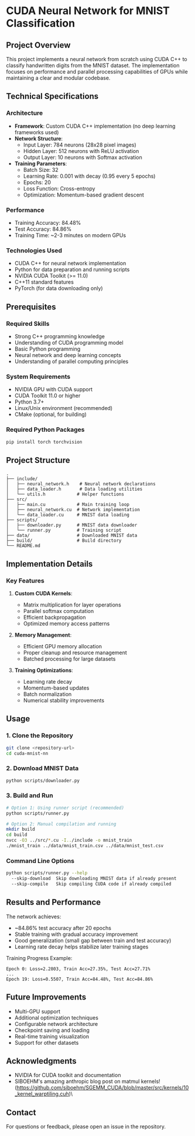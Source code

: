 # CUDA Neural Network for MNIST Classification

## Project Overview
This project implements a neural network from scratch using CUDA C++ to classify handwritten digits from the MNIST dataset. The implementation focuses on performance and parallel processing capabilities of GPUs while maintaining a clear and modular codebase.

## Technical Specifications

### Architecture
- **Framework**: Custom CUDA C++ implementation (no deep learning frameworks used)
- **Network Structure**: 
  - Input Layer: 784 neurons (28x28 pixel images)
  - Hidden Layer: 512 neurons with ReLU activation
  - Output Layer: 10 neurons with Softmax activation
- **Training Parameters**:
  - Batch Size: 32
  - Learning Rate: 0.001 with decay (0.95 every 5 epochs)
  - Epochs: 20
  - Loss Function: Cross-entropy
  - Optimization: Momentum-based gradient descent

### Performance
- Training Accuracy: 84.48%
- Test Accuracy: 84.86%
- Training Time: ~2-3 minutes on modern GPUs

### Technologies Used
- CUDA C++ for neural network implementation
- Python for data preparation and running scripts
- NVIDIA CUDA Toolkit (>= 11.0)
- C++11 standard features
- PyTorch (for data downloading only)

## Prerequisites

### Required Skills
- Strong C++ programming knowledge
- Understanding of CUDA programming model
- Basic Python programming
- Neural network and deep learning concepts
- Understanding of parallel computing principles

### System Requirements
- NVIDIA GPU with CUDA support
- CUDA Toolkit 11.0 or higher
- Python 3.7+
- Linux/Unix environment (recommended)
- CMake (optional, for building)

### Required Python Packages
```bash
pip install torch torchvision
```

## Project Structure
```
.
├── include/
│   ├── neural_network.h    # Neural network declarations
│   ├── data_loader.h       # Data loading utilities
│   └── utils.h            # Helper functions
├── src/
│   ├── main.cu            # Main training loop
│   ├── neural_network.cu  # Network implementation
│   └── data_loader.cu     # MNIST data loading
├── scripts/
│   ├── downloader.py      # MNIST data downloader
│   └── runner.py          # Training script
├── data/                  # Downloaded MNIST data
├── build/                 # Build directory
└── README.md
```

## Implementation Details

### Key Features
1. **Custom CUDA Kernels**:
   - Matrix multiplication for layer operations
   - Parallel softmax computation
   - Efficient backpropagation
   - Optimized memory access patterns

2. **Memory Management**:
   - Efficient GPU memory allocation
   - Proper cleanup and resource management
   - Batched processing for large datasets

3. **Training Optimizations**:
   - Learning rate decay
   - Momentum-based updates
   - Batch normalization
   - Numerical stability improvements

## Usage

### 1. Clone the Repository
```bash
git clone <repository-url>
cd cuda-mnist-nn
```

### 2. Download MNIST Data
```bash
python scripts/downloader.py
```

### 3. Build and Run
```bash
# Option 1: Using runner script (recommended)
python scripts/runner.py

# Option 2: Manual compilation and running
mkdir build
cd build
nvcc -O3 ../src/*.cu -I../include -o mnist_train
./mnist_train ../data/mnist_train.csv ../data/mnist_test.csv
```

### Command Line Options
```bash
python scripts/runner.py --help
  --skip-download  Skip downloading MNIST data if already present
  --skip-compile   Skip compiling CUDA code if already compiled
```

## Results and Performance
The network achieves:
- ~84.86% test accuracy after 20 epochs
- Stable training with gradual accuracy improvement
- Good generalization (small gap between train and test accuracy)
- Learning rate decay helps stabilize later training stages

Training Progress Example:
```
Epoch 0: Loss=2.2803, Train Acc=27.35%, Test Acc=27.71%
...
Epoch 19: Loss=0.5507, Train Acc=84.48%, Test Acc=84.86%
```

## Future Improvements
- Multi-GPU support
- Additional optimization techniques
- Configurable network architecture
- Checkpoint saving and loading
- Real-time training visualization
- Support for other datasets

## Acknowledgments
- NVIDIA for CUDA toolkit and documentation
- SIBOEHM's amazing anthropic blog post on matmul kernels! (https://github.com/siboehm/SGEMM_CUDA/blob/master/src/kernels/10_kernel_warptiling.cuh)\

## Contact
For questions or feedback, please open an issue in the repository.